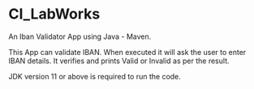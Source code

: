 # CI_LabWorks
An Iban Validator App using Java - Maven.

This App can validate IBAN.
When executed it will ask the user to enter IBAN details.
It verifies and prints Valid or Invalid as per the result.

JDK version 11 or above is required to run the code.
